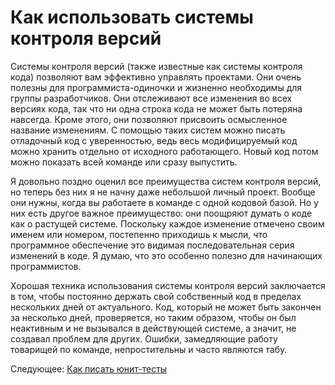 # Как использовать системы контроля версий
[//]: # (Version:1.0.0)
Системы контроля версий (также известные как системы контроля кода) позволяют вам эффективно управлять проектами. Они очень полезны для программиста-одиночки и жизненно необходимы для группы разработчиков. Они отслеживают все изменения во всех версиях кода, так что ни одна строка кода не может быть потеряна навсегда. Кроме этого, они позволяют присвоить осмысленное название изменениям. С помощью таких систем можно писать отладочный код с уверенностью, ведь весь модифицируемый код можно хранить отдельно от исходного работающего. Новый код потом можно показать всей команде или сразу выпустить.

Я довольно поздно оценил все преимущества систем контроля версий, но теперь без них я не начну даже небольшой личный проект. Вообще они нужны, когда вы работаете в команде с одной кодовой базой. Но у них есть другое важное преимущество: они поощряют думать о коде как о растущей системе. Поскольку каждое изменение отмечено своим именем или номером, постепенно приходишь к мысли, что программное обеспечение это видимая последовательная серия изменений в коде. Я думаю, что это особенно полезно для начинающих программистов.

Хорошая техника использования системы контроля версий заключается в том, чтобы постоянно держать свой собственный код в пределах нескольких дней от актуального. Код, который не может быть закончен за несколько дней, проверяется, но таким образом, чтобы он был неактивным и не вызывался в действующей системе, а значит, не создавал проблем для других. Ошибки, замедляющие работу товарищей по команде, непростительны и часто являются табу.

Следующее: [Как писать юнит-тесты](08-How-to-Unit-Test.md)
